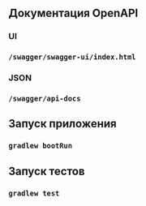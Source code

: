 ## Документация OpenAPI

### UI

### `/swagger/swagger-ui/index.html`

### JSON

### `/swagger/api-docs`

## Запуск приложения

### `gradlew bootRun`

## Запуск тестов

### `gradlew test`
